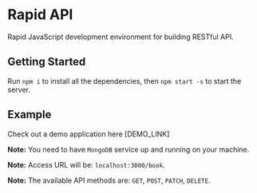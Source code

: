 # Rapid API

Rapid JavaScript development environment for building RESTful API.

## Getting Started

Run `npm i` to install all the dependencies,
then `npm start -s` to start the server.

## Example

Check out a demo application here [DEMO_LINK]

**Note:** You need to have `MongoDB` service up and running on your machine.

**Note:** Access URL will be: `localhost:3000/book`.

**Note:** The available API methods are: `GET`, `POST`, `PATCH`, `DELETE`.
